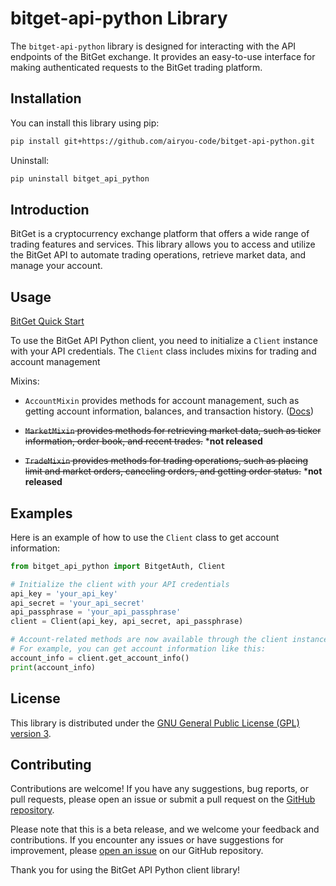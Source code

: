 # bitget-api-python Library

The `bitget-api-python` library is designed for interacting with the API endpoints of the BitGet exchange. It provides an easy-to-use interface for making authenticated requests to the BitGet trading platform.

## Installation

You can install this library using pip:

```bash
pip install git+https://github.com/airyou-code/bitget-api-python.git
```

Uninstall:

```bash
pip uninstall bitget_api_python 
```

## Introduction

BitGet is a cryptocurrency exchange platform that offers a wide range of trading features and services. This library allows you to access and utilize the BitGet API to automate trading operations, retrieve market data, and manage your account.



## Usage

[BitGet Quick Start](https://www.bitget.com/api-doc/common/quick-start)

To use the BitGet API Python client, you need to initialize a `Client` instance with your API credentials. The `Client` class includes mixins for trading and account management

Mixins:
 - `AccountMixin` provides methods for account management, such as getting account information, balances, and transaction history. ([Docs](docs/accountmixin.md))

 - ~~`MarketMixin` provides methods for retrieving market data, such as ticker information, order book, and recent trades.~~ ***not released**

 - ~~`TradeMixin` provides methods for trading operations, such as placing limit and market orders, canceling orders, and getting order status.~~ ***not released**

 <!-- - `BitgetAuth` class is used to sign requests with your API credentials. This class is used internally by the

 - `Client` class, and you do not need to use it directly. -->

## Examples

Here is an example of how to use the `Client` class to get account information:

```python
from bitget_api_python import BitgetAuth, Client

# Initialize the client with your API credentials
api_key = 'your_api_key'
api_secret = 'your_api_secret'
api_passphrase = 'your_api_passphrase'
client = Client(api_key, api_secret, api_passphrase)

# Account-related methods are now available through the client instance.
# For example, you can get account information like this:
account_info = client.get_account_info()
print(account_info)
```

## License

This library is distributed under the [GNU General Public License (GPL) version 3](LICENSE).
## Contributing

Contributions are welcome! If you have any suggestions, bug reports, or pull requests, please open an issue or submit a pull request on the [GitHub repository](https://github.com/airyou-code/bitget-api-python).

Please note that this is a beta release, and we welcome your feedback and contributions. If you encounter any issues or have suggestions for improvement, please [open an issue](https://github.com/airyou-code/bitget-api-python/issues) on our GitHub repository.

Thank you for using the BitGet API Python client library!
